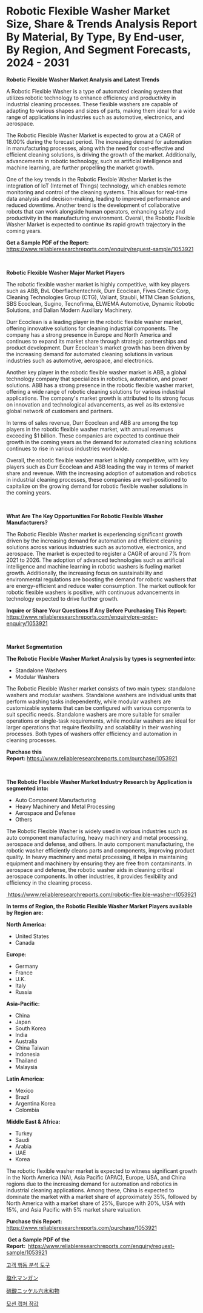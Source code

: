 <p><h1>Robotic Flexible Washer Market Size, Share & Trends Analysis Report By Material, By Type, By End-user, By Region, And Segment Forecasts, 2024 - 2031</h1></p><p><strong>Robotic Flexible Washer Market Analysis and Latest Trends</strong></p>
<p><p>A Robotic Flexible Washer is a type of automated cleaning system that utilizes robotic technology to enhance efficiency and productivity in industrial cleaning processes. These flexible washers are capable of adapting to various shapes and sizes of parts, making them ideal for a wide range of applications in industries such as automotive, electronics, and aerospace.</p><p>The Robotic Flexible Washer Market is expected to grow at a CAGR of 18.00% during the forecast period. The increasing demand for automation in manufacturing processes, along with the need for cost-effective and efficient cleaning solutions, is driving the growth of the market. Additionally, advancements in robotic technology, such as artificial intelligence and machine learning, are further propelling the market growth.</p><p>One of the key trends in the Robotic Flexible Washer Market is the integration of IoT (Internet of Things) technology, which enables remote monitoring and control of the cleaning systems. This allows for real-time data analysis and decision-making, leading to improved performance and reduced downtime. Another trend is the development of collaborative robots that can work alongside human operators, enhancing safety and productivity in the manufacturing environment. Overall, the Robotic Flexible Washer Market is expected to continue its rapid growth trajectory in the coming years.</p></p>
<p><strong>Get a Sample PDF of the Report:&nbsp;</strong> <a href="https://www.reliableresearchreports.com/enquiry/request-sample/1053921">https://www.reliableresearchreports.com/enquiry/request-sample/1053921</a></p>
<p>&nbsp;</p>
<p><strong>Robotic Flexible Washer Major Market Players</strong></p>
<p><p>The robotic flexible washer market is highly competitive, with key players such as ABB, BvL Oberflachentechnik, Durr Ecoclean, Fives Cinetic Corp, Cleaning Technologies Group (CTG), Valiant, Staubli, MTM Clean Solutions, SBS Ecoclean, Sugino, Tecnofirma, ELWEMA Automotive, Dynamic Robotic Solutions, and Dalian Modern Auxiliary Machinery.</p><p>Durr Ecoclean is a leading player in the robotic flexible washer market, offering innovative solutions for cleaning industrial components. The company has a strong presence in Europe and North America and continues to expand its market share through strategic partnerships and product development. Durr Ecoclean's market growth has been driven by the increasing demand for automated cleaning solutions in various industries such as automotive, aerospace, and electronics.</p><p>Another key player in the robotic flexible washer market is ABB, a global technology company that specializes in robotics, automation, and power solutions. ABB has a strong presence in the robotic flexible washer market, offering a wide range of robotic cleaning solutions for various industrial applications. The company's market growth is attributed to its strong focus on innovation and technological advancements, as well as its extensive global network of customers and partners.</p><p>In terms of sales revenue, Durr Ecoclean and ABB are among the top players in the robotic flexible washer market, with annual revenues exceeding $1 billion. These companies are expected to continue their growth in the coming years as the demand for automated cleaning solutions continues to rise in various industries worldwide.</p><p>Overall, the robotic flexible washer market is highly competitive, with key players such as Durr Ecoclean and ABB leading the way in terms of market share and revenue. With the increasing adoption of automation and robotics in industrial cleaning processes, these companies are well-positioned to capitalize on the growing demand for robotic flexible washer solutions in the coming years.</p></p>
<p>&nbsp;</p>
<p><strong>What Are The Key Opportunities For Robotic Flexible Washer Manufacturers?</strong></p>
<p><p>The Robotic Flexible Washer market is experiencing significant growth driven by the increasing demand for automation and efficient cleaning solutions across various industries such as automotive, electronics, and aerospace. The market is expected to register a CAGR of around 7% from 2021 to 2026. The adoption of advanced technologies such as artificial intelligence and machine learning in robotic washers is fueling market growth. Additionally, the increasing focus on sustainability and environmental regulations are boosting the demand for robotic washers that are energy-efficient and reduce water consumption. The market outlook for robotic flexible washers is positive, with continuous advancements in technology expected to drive further growth.</p></p>
<p><strong>Inquire or Share Your Questions If Any Before Purchasing This Report:</strong> <a href="https://www.reliableresearchreports.com/enquiry/pre-order-enquiry/1053921">https://www.reliableresearchreports.com/enquiry/pre-order-enquiry/1053921</a></p>
<p>&nbsp;</p>
<p><strong>Market Segmentation</strong></p>
<p><strong>The Robotic Flexible Washer Market Analysis by types is segmented into:</strong></p>
<p><ul><li>Standalone Washers</li><li>Modular Washers</li></ul></p>
<p><p>The Robotic Flexible Washer market consists of two main types: standalone washers and modular washers. Standalone washers are individual units that perform washing tasks independently, while modular washers are customizable systems that can be configured with various components to suit specific needs. Standalone washers are more suitable for smaller operations or single-task requirements, while modular washers are ideal for larger operations that require flexibility and scalability in their washing processes. Both types of washers offer efficiency and automation in cleaning processes.</p></p>
<p><strong>Purchase this Report:&nbsp;</strong><a href="https://www.reliableresearchreports.com/purchase/1053921">https://www.reliableresearchreports.com/purchase/1053921</a></p>
<p>&nbsp;</p>
<p><strong>The Robotic Flexible Washer Market Industry Research by Application is segmented into:</strong></p>
<p><ul><li>Auto Component Manufacturing</li><li>Heavy Machinery and Metal Processing</li><li>Aerospace and Defense</li><li>Others</li></ul></p>
<p><p>The Robotic Flexible Washer is widely used in various industries such as auto component manufacturing, heavy machinery and metal processing, aerospace and defense, and others. In auto component manufacturing, the robotic washer efficiently cleans parts and components, improving product quality. In heavy machinery and metal processing, it helps in maintaining equipment and machinery by ensuring they are free from contaminants. In aerospace and defense, the robotic washer aids in cleaning critical aerospace components. In other industries, it provides flexibility and efficiency in the cleaning process.</p></p>
<p><a href="https://www.reliableresearchreports.com/robotic-flexible-washer-r1053921">&nbsp;https://www.reliableresearchreports.com/robotic-flexible-washer-r1053921</a></p>
<p><strong>In terms of Region, the Robotic Flexible Washer Market Players available by Region are:</strong></p>
<p>
    <p> <strong> North America: </strong>
        <ul>
            <li>United States</li>
            <li>Canada</li>
        </ul>
        </p> 
    <p> <strong> Europe: </strong>
        <ul>
            <li>Germany</li>
            <li>France</li>
            <li>U.K.</li>
            <li>Italy</li>
            <li>Russia</li>
        </ul>
        </p> 
    <p> <strong> Asia-Pacific: </strong>
        <ul>
            <li>China</li>
            <li>Japan</li>
            <li>South Korea</li>
            <li>India</li>
            <li>Australia</li>
            <li>China Taiwan</li>
            <li>Indonesia</li>
            <li>Thailand</li>
            <li>Malaysia</li>
        </ul>
        </p> 
    <p> <strong> Latin America: </strong>
        <ul>
            <li>Mexico</li>
            <li>Brazil</li>
            <li>Argentina Korea</li>
            <li>Colombia</li>
        </ul>
        </p> 
    <p> <strong> Middle East & Africa: </strong>
        <ul>
            <li>Turkey</li>
            <li>Saudi</li>
            <li>Arabia</li>
            <li>UAE</li>
            <li>Korea</li>
        </ul>
    </p>
    </p>
<p><p>The robotic flexible washer market is expected to witness significant growth in the North America (NA), Asia Pacific (APAC), Europe, USA, and China regions due to the increasing demand for automation and robotics in industrial cleaning applications. Among these, China is expected to dominate the market with a market share of approximately 35%, followed by North America with a market share of 25%, Europe with 20%, USA with 15%, and Asia Pacific with 5% market share valuation.</p></p>
<p><strong>Purchase this Report: </strong><a href="https://www.reliableresearchreports.com/purchase/1053921">https://www.reliableresearchreports.com/purchase/1053921</a></p>
<p>&nbsp;<strong>Get a Sample PDF of the Report:&nbsp;&nbsp;</strong><a href="https://www.reliableresearchreports.com/enquiry/request-sample/1053921">https://www.reliableresearchreports.com/enquiry/request-sample/1053921</a></p>
<p><strong></strong></p>
<p><p><a href="https://github.com/msujons1512/Market-Research-Report-List-1/blob/main/4014203161817.md">고객 행동 분석 도구</a></p><p><a href="https://github.com/ddwcuskozol07187/Market-Research-Report-List-2/blob/main/1096162151911.md">塩化マンガン</a></p><p><a href="https://github.com/marbadji/Market-Research-Report-List-2/blob/main/7834154151912.md">硫酸ニッケル六水和物</a></p><p><a href="https://github.com/admichael111/Market-Research-Report-List-1/blob/main/2514768161816.md">모션 캡처 장갑</a></p></p>